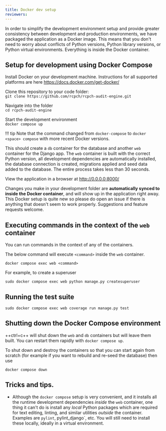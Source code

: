```yaml
---
title: Docker dev setup
reviewers:
---
```


In order to simplify the development environment setup and provide greater consistency between development and production environments, we have packaged the application as a Docker image. This means that you don't need to worry about conflicts of Python versions, Python library versions, or Python virtual environments. Everything is inside the Docker container.

## Setup for development using Docker Compose

Install Docker on your development machine. Instructions for all supported platforms are here <https://docs.docker.com/get-docker/>

Clone this repository to your code folder:  
`git clone https://github.com/rcpch/rcpch-audit-engine.git`

Navigate into the folder  
`cd rcpch-audit-engine`

Start the development environment  
`docker compose up`

!!! tip
    Note that the command changed from `docker-compose` to `docker <space> compose` with more recent Docker versions.

This should create a `db` container for the database and another `web` container for the Django app. The `web` container is built with the correct Python version, all development dependencies are automatically installed, the database connection is created, migrations applied and seed data added to the database. The entire process takes less than 30 seconds.

View the application in a browser at <http://0.0.0.0:8000/>

Changes you make in your development folder are **automatically synced to inside the Docker container**, and will show up in the application right away. This Docker setup is quite new so please do open an issue if there is anything that doesn't seem to work properly. Suggestions and feature requests welcome.

## Executing commands in the context of the `web` container

You can run commands in the context of any of the containers.

The below command will execute `<command>` inside the `web` container.

```console
docker compose exec web <command>
```

For example, to create a superuser

```console
sudo docker compose exec web python manage.py createsuperuser
```

## Running the test suite

```console
sudo docker compose exec web coverage run manage.py test
```

## Shutting down the Docker Compose environment

++ctrl+c++ will shut down the `web` and `db` containers but will leave them built. You can restart them rapidly with `docker compose up`.

To shut down and destroy the containers so that you can start again from scratch (for example if you want to rebuild and re-seed the database) then use

```console
docker compose down
```

## Tricks and tips.

* Although the `docker compose` setup is very convenient, and it installs all the runtime development dependencies _inside_ the `web` container, one thing it can't do is install any _local_ Python packages which are required for text editing, linting, and similar utilities _outside_ the container. Examples are `pylint`, pylint_django`, etc. You will still need to install these locally, ideally in a virtual environment.